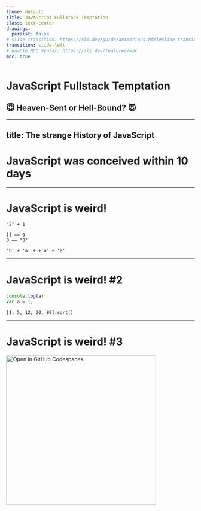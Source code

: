 ```yaml
---
theme: default
title: JavaScript Fullstack Temptation
class: text-center
drawings:
  persist: false
# slide transition: https://sli.dev/guide/animations.html#slide-transitions
transition: slide-left
# enable MDC Syntax: https://sli.dev/features/mdc
mdc: true
---
```


# JavaScript Fullstack Temptation

## 😇 Heaven-Sent or Hell-Bound? 😈

<!--
INTRO
-->

---
title: The strange History of JavaScript
---

# JavaScript was conceived within 10 days

---

# JavaScript is weird!

```jseval {monaco-run} { autorun:false, editorOptions: { scrollbar: { vertical: 'hidden', horizontal: 'hidden' } } }
"2" + 1
```

```jseval {monaco-run} { autorun:false, editorOptions: { scrollbar: { vertical: 'hidden', horizontal: 'hidden' } } }
[] == 0
0 == "0"
```

```jseval {monaco-run} { autorun:false, editorOptions: { scrollbar: { vertical: 'hidden', horizontal: 'hidden' } } }
'b' + 'a' + +'a' + 'a'
```

<!--
1. "2" - 1 -> 0
2. [] == "0" -> false
3. baNaNa
-->

---

# JavaScript is weird! #2

```js {monaco-run} { autorun:false, editorOptions: { scrollbar: { vertical: 'hidden', horizontal: 'hidden' } } }
console.log(a);
var a = 1;
```

```jseval {monaco-run} { autorun:false, editorOptions: { scrollbar: { vertical: 'hidden', horizontal: 'hidden' } } }
[1, 5, 12, 20, 80].sort()
```

<!--
1. uncomment line with var -> ERROR
2. scrambles order

A: Wow, a lot of effort for this presentation! What is this based on?
-->

---

# JavaScript is weird! #3

<a href="https://codespaces.new/dhhyi/javascript-fullstack-temptation/tree/examples/weirdness?quickstart=1&file=example.js" target="_blank" class="m-auto h-full block flex justify-center items-center">
  <img src="https://github.com/codespaces/badge.svg" alt="Open in GitHub Codespaces" width="400">
</a>

<!--
Fix code using eslint in GitHub Codespaces
(JS Web IDE, btw.)
-->
